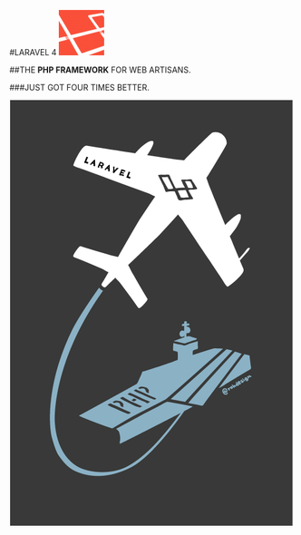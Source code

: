 #LARAVEL 4
![Laravel](img/laravel-logo.png)



##THE **PHP FRAMEWORK** FOR WEB ARTISANS.

###JUST GOT FOUR TIMES BETTER.

![Laravel](img/laravel-t-shirt.png)